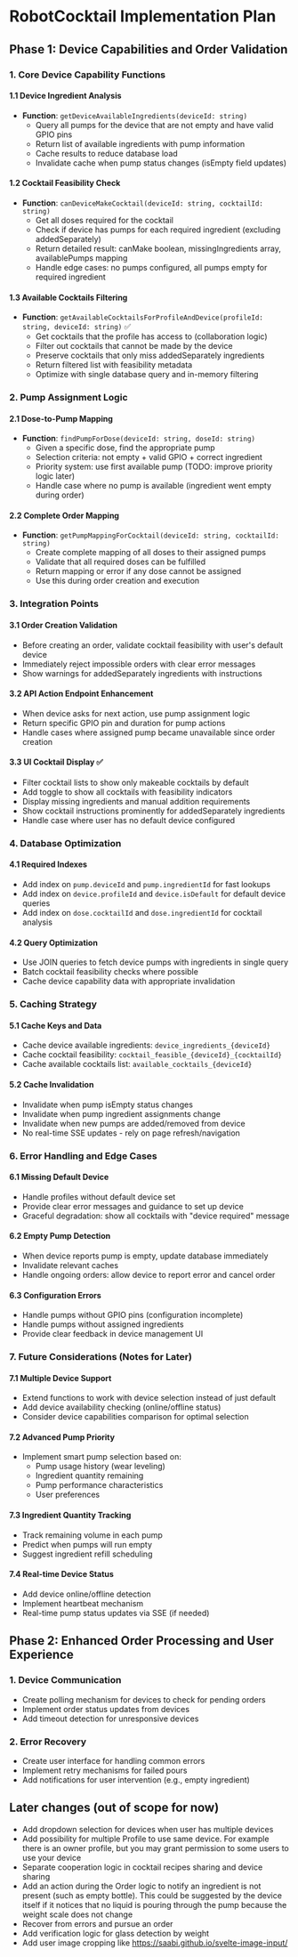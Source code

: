 # RobotCocktail Implementation Plan

## Phase 1: Device Capabilities and Order Validation

### 1. Core Device Capability Functions

#### 1.1 Device Ingredient Analysis
- **Function**: `getDeviceAvailableIngredients(deviceId: string)`
  - Query all pumps for the device that are not empty and have valid GPIO pins
  - Return list of available ingredients with pump information
  - Cache results to reduce database load
  - Invalidate cache when pump status changes (isEmpty field updates)

#### 1.2 Cocktail Feasibility Check
- **Function**: `canDeviceMakeCocktail(deviceId: string, cocktailId: string)`
  - Get all doses required for the cocktail
  - Check if device has pumps for each required ingredient (excluding addedSeparately)
  - Return detailed result: canMake boolean, missingIngredients array, availablePumps mapping
  - Handle edge cases: no pumps configured, all pumps empty for required ingredient

#### 1.3 Available Cocktails Filtering
- **Function**: `getAvailableCocktailsForProfileAndDevice(profileId: string, deviceId: string)` ✅
  - Get cocktails that the profile has access to (collaboration logic)
  - Filter out cocktails that cannot be made by the device
  - Preserve cocktails that only miss addedSeparately ingredients
  - Return filtered list with feasibility metadata
  - Optimize with single database query and in-memory filtering

### 2. Pump Assignment Logic

#### 2.1 Dose-to-Pump Mapping
- **Function**: `findPumpForDose(deviceId: string, doseId: string)`
  - Given a specific dose, find the appropriate pump
  - Selection criteria: not empty + valid GPIO + correct ingredient
  - Priority system: use first available pump (TODO: improve priority logic later)
  - Handle case where no pump is available (ingredient went empty during order)

#### 2.2 Complete Order Mapping
- **Function**: `getPumpMappingForCocktail(deviceId: string, cocktailId: string)`
  - Create complete mapping of all doses to their assigned pumps
  - Validate that all required doses can be fulfilled
  - Return mapping or error if any dose cannot be assigned
  - Use this during order creation and execution

### 3. Integration Points

#### 3.1 Order Creation Validation
- Before creating an order, validate cocktail feasibility with user's default device
- Immediately reject impossible orders with clear error messages
- Show warnings for addedSeparately ingredients with instructions

#### 3.2 API Action Endpoint Enhancement
- When device asks for next action, use pump assignment logic
- Return specific GPIO pin and duration for pump actions
- Handle cases where assigned pump became unavailable since order creation

#### 3.3 UI Cocktail Display ✅
- Filter cocktail lists to show only makeable cocktails by default
- Add toggle to show all cocktails with feasibility indicators
- Display missing ingredients and manual addition requirements
- Show cocktail instructions prominently for addedSeparately ingredients
- Handle case where user has no default device configured

### 4. Database Optimization

#### 4.1 Required Indexes
- Add index on `pump.deviceId` and `pump.ingredientId` for fast lookups
- Add index on `device.profileId` and `device.isDefault` for default device queries
- Add index on `dose.cocktailId` and `dose.ingredientId` for cocktail analysis

#### 4.2 Query Optimization
- Use JOIN queries to fetch device pumps with ingredients in single query
- Batch cocktail feasibility checks where possible
- Cache device capability data with appropriate invalidation

### 5. Caching Strategy

#### 5.1 Cache Keys and Data
- Cache device available ingredients: `device_ingredients_{deviceId}`
- Cache cocktail feasibility: `cocktail_feasible_{deviceId}_{cocktailId}`
- Cache available cocktails list: `available_cocktails_{deviceId}`

#### 5.2 Cache Invalidation
- Invalidate when pump isEmpty status changes
- Invalidate when pump ingredient assignments change
- Invalidate when new pumps are added/removed from device
- No real-time SSE updates - rely on page refresh/navigation

### 6. Error Handling and Edge Cases

#### 6.1 Missing Default Device
- Handle profiles without default device set
- Provide clear error messages and guidance to set up device
- Graceful degradation: show all cocktails with "device required" message

#### 6.2 Empty Pump Detection
- When device reports pump is empty, update database immediately
- Invalidate relevant caches
- Handle ongoing orders: allow device to report error and cancel order

#### 6.3 Configuration Errors
- Handle pumps without GPIO pins (configuration incomplete)
- Handle pumps without assigned ingredients
- Provide clear feedback in device management UI

### 7. Future Considerations (Notes for Later)

#### 7.1 Multiple Device Support
- Extend functions to work with device selection instead of just default
- Add device availability checking (online/offline status)
- Consider device capabilities comparison for optimal selection

#### 7.2 Advanced Pump Priority
- Implement smart pump selection based on:
  - Pump usage history (wear leveling)
  - Ingredient quantity remaining
  - Pump performance characteristics
  - User preferences

#### 7.3 Ingredient Quantity Tracking
- Track remaining volume in each pump
- Predict when pumps will run empty
- Suggest ingredient refill scheduling

#### 7.4 Real-time Device Status
- Add device online/offline detection
- Implement heartbeat mechanism
- Real-time pump status updates via SSE (if needed)

## Phase 2: Enhanced Order Processing and User Experience

### 1. Device Communication

- Create polling mechanism for devices to check for pending orders
- Implement order status updates from devices
- Add timeout detection for unresponsive devices

### 2. Error Recovery

- Create user interface for handling common errors
- Implement retry mechanisms for failed pours
- Add notifications for user intervention (e.g., empty ingredient)

## Later changes (out of scope for now)

- Add dropdown selection for devices when user has multiple devices
- Add possibility for multiple Profile to use same device. For example there is an owner profile, but you may grant permission to some users to use your device
- Separate cooperation logic in cocktail recipes sharing and device sharing
- Add an action during the Order logic to notify an ingredient is not present (such as empty bottle). This could be suggested by the device itself if it notices that no liquid is pouring through the pump because the weight scale does not change
- Recover from errors and pursue an order
- Add verification logic for glass detection by weight
- Add user image cropping like https://saabi.github.io/svelte-image-input/
